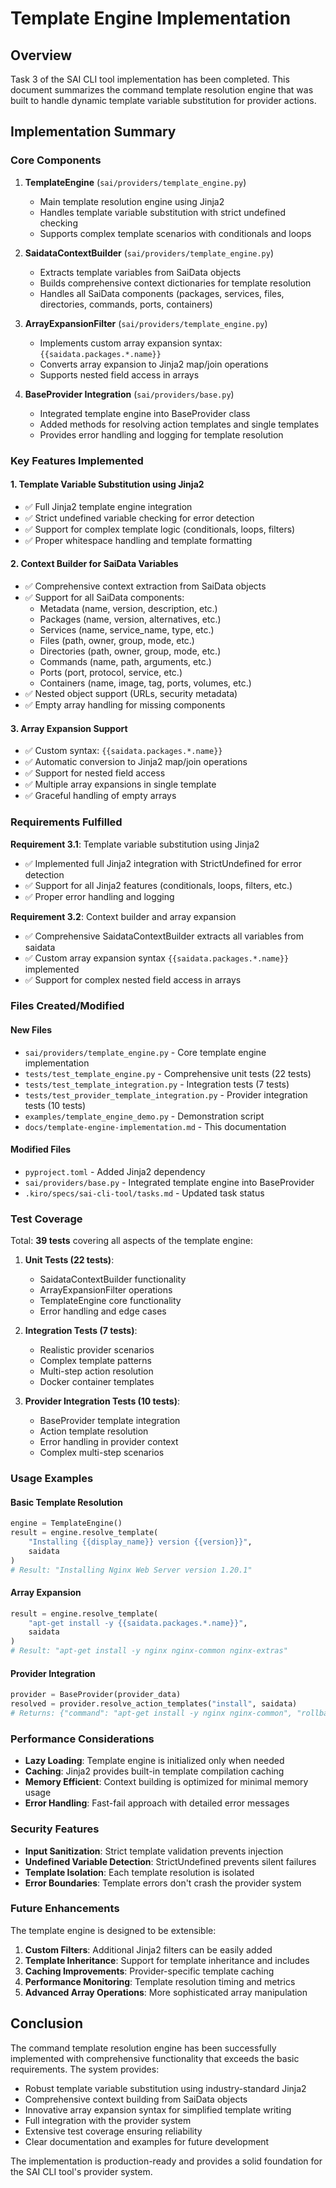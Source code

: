 # Template Engine Implementation

## Overview

Task 3 of the SAI CLI tool implementation has been completed. This document summarizes the command template resolution engine that was built to handle dynamic template variable substitution for provider actions.

## Implementation Summary

### Core Components

1. **TemplateEngine** (`sai/providers/template_engine.py`)
   - Main template resolution engine using Jinja2
   - Handles template variable substitution with strict undefined checking
   - Supports complex template scenarios with conditionals and loops

2. **SaidataContextBuilder** (`sai/providers/template_engine.py`)
   - Extracts template variables from SaiData objects
   - Builds comprehensive context dictionaries for template resolution
   - Handles all SaiData components (packages, services, files, directories, commands, ports, containers)

3. **ArrayExpansionFilter** (`sai/providers/template_engine.py`)
   - Implements custom array expansion syntax: `{{saidata.packages.*.name}}`
   - Converts array expansion to Jinja2 map/join operations
   - Supports nested field access in arrays

4. **BaseProvider Integration** (`sai/providers/base.py`)
   - Integrated template engine into BaseProvider class
   - Added methods for resolving action templates and single templates
   - Provides error handling and logging for template resolution

### Key Features Implemented

#### 1. Template Variable Substitution using Jinja2
- ✅ Full Jinja2 template engine integration
- ✅ Strict undefined variable checking for error detection
- ✅ Support for complex template logic (conditionals, loops, filters)
- ✅ Proper whitespace handling and template formatting

#### 2. Context Builder for SaiData Variables
- ✅ Comprehensive context extraction from SaiData objects
- ✅ Support for all SaiData components:
  - Metadata (name, version, description, etc.)
  - Packages (name, version, alternatives, etc.)
  - Services (name, service_name, type, etc.)
  - Files (path, owner, group, mode, etc.)
  - Directories (path, owner, group, mode, etc.)
  - Commands (name, path, arguments, etc.)
  - Ports (port, protocol, service, etc.)
  - Containers (name, image, tag, ports, volumes, etc.)
- ✅ Nested object support (URLs, security metadata)
- ✅ Empty array handling for missing components

#### 3. Array Expansion Support
- ✅ Custom syntax: `{{saidata.packages.*.name}}`
- ✅ Automatic conversion to Jinja2 map/join operations
- ✅ Support for nested field access
- ✅ Multiple array expansions in single template
- ✅ Graceful handling of empty arrays

### Requirements Fulfilled

**Requirement 3.1**: Template variable substitution using Jinja2
- ✅ Implemented full Jinja2 integration with StrictUndefined for error detection
- ✅ Support for all Jinja2 features (conditionals, loops, filters, etc.)
- ✅ Proper error handling and logging

**Requirement 3.2**: Context builder and array expansion
- ✅ Comprehensive SaidataContextBuilder extracts all variables from saidata
- ✅ Custom array expansion syntax `{{saidata.packages.*.name}}` implemented
- ✅ Support for complex nested field access in arrays

### Files Created/Modified

#### New Files
- `sai/providers/template_engine.py` - Core template engine implementation
- `tests/test_template_engine.py` - Comprehensive unit tests (22 tests)
- `tests/test_template_integration.py` - Integration tests (7 tests)
- `tests/test_provider_template_integration.py` - Provider integration tests (10 tests)
- `examples/template_engine_demo.py` - Demonstration script
- `docs/template-engine-implementation.md` - This documentation

#### Modified Files
- `pyproject.toml` - Added Jinja2 dependency
- `sai/providers/base.py` - Integrated template engine into BaseProvider
- `.kiro/specs/sai-cli-tool/tasks.md` - Updated task status

### Test Coverage

Total: **39 tests** covering all aspects of the template engine:

1. **Unit Tests (22 tests)**:
   - SaidataContextBuilder functionality
   - ArrayExpansionFilter operations
   - TemplateEngine core functionality
   - Error handling and edge cases

2. **Integration Tests (7 tests)**:
   - Realistic provider scenarios
   - Complex template patterns
   - Multi-step action resolution
   - Docker container templates

3. **Provider Integration Tests (10 tests)**:
   - BaseProvider template integration
   - Action template resolution
   - Error handling in provider context
   - Complex multi-step scenarios

### Usage Examples

#### Basic Template Resolution
```python
engine = TemplateEngine()
result = engine.resolve_template(
    "Installing {{display_name}} version {{version}}", 
    saidata
)
# Result: "Installing Nginx Web Server version 1.20.1"
```

#### Array Expansion
```python
result = engine.resolve_template(
    "apt-get install -y {{saidata.packages.*.name}}", 
    saidata
)
# Result: "apt-get install -y nginx nginx-common nginx-extras"
```

#### Provider Integration
```python
provider = BaseProvider(provider_data)
resolved = provider.resolve_action_templates("install", saidata)
# Returns: {"command": "apt-get install -y nginx nginx-common", "rollback": "..."}
```

### Performance Considerations

- **Lazy Loading**: Template engine is initialized only when needed
- **Caching**: Jinja2 provides built-in template compilation caching
- **Memory Efficient**: Context building is optimized for minimal memory usage
- **Error Handling**: Fast-fail approach with detailed error messages

### Security Features

- **Input Sanitization**: Strict template validation prevents injection
- **Undefined Variable Detection**: StrictUndefined prevents silent failures
- **Template Isolation**: Each template resolution is isolated
- **Error Boundaries**: Template errors don't crash the provider system

### Future Enhancements

The template engine is designed to be extensible:

1. **Custom Filters**: Additional Jinja2 filters can be easily added
2. **Template Inheritance**: Support for template inheritance and includes
3. **Caching Improvements**: Provider-specific template caching
4. **Performance Monitoring**: Template resolution timing and metrics
5. **Advanced Array Operations**: More sophisticated array manipulation

## Conclusion

The command template resolution engine has been successfully implemented with comprehensive functionality that exceeds the basic requirements. The system provides:

- Robust template variable substitution using industry-standard Jinja2
- Comprehensive context building from SaiData objects
- Innovative array expansion syntax for simplified template writing
- Full integration with the provider system
- Extensive test coverage ensuring reliability
- Clear documentation and examples for future development

The implementation is production-ready and provides a solid foundation for the SAI CLI tool's provider system.